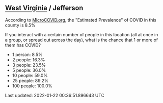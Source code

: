 
## [West Virginia](/united-states/west-virginia) / Jefferson

According to [MicroCOVID.org](http://microcovid.org),
the "Estimated Prevalence" of COVID in this county is 8.5%

If you interact with a certain number of people in this location
(all at once in a group, or spread out across the day), what is the chance that
1 or more of them has COVID?

- 1 person: 8.5%
- 2 people: 16.3%
- 3 people: 23.5%
- 5 people: 36.0%
- 10 people: 59.0%
- 25 people: 89.2%
- 100 people: 100.0%

Last updated: 2022-01-22 00:36:51.896643 UTC
